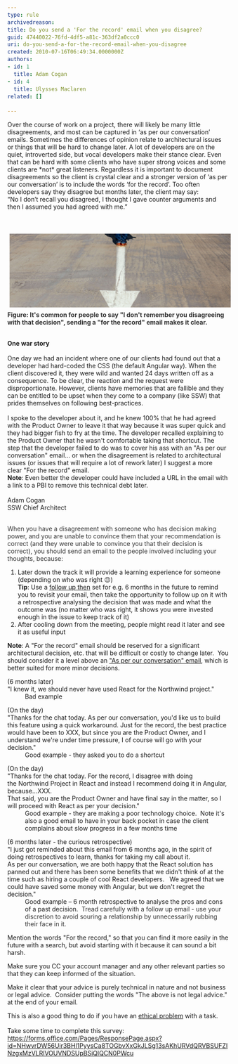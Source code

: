 ```yaml
---
type: rule
archivedreason: 
title: Do you send a 'For the record' email when you disagree?
guid: 47440022-76fd-4df5-a81c-363df2a0ccc0
uri: do-you-send-a-for-the-record-email-when-you-disagree
created: 2010-07-16T06:49:34.0000000Z
authors:
- id: 1
  title: Adam Cogan
- id: 4
  title: Ulysses Maclaren
related: []

---
```



<p class="ssw15-rteElement-P">​​​​​Over the course of work on a project, there will likely be many little disagreements, and most can be captured in ‘as per our conversation’ emails. Sometimes the differences of opinion relate to​ architectural issues or things that will be hard to change later. A lot of developers are on the quiet, introverted side, but vocal developers make their stance clear. Even that can be hard with some clients who have super strong voices and some clients are *not* great listeners. Regardless it is important to document disagreements so the client is crystal clear and a stronger version of ‘as per our conversation’ is to include the words ‘for the record’. Too often developers say they disagree but months later, the client may say:<br>“No I don’t recall you disagreed, I thought I gave counter arguments and then I assumed you had agreed with me.”<br></p>
<br><excerpt class='endintro'></excerpt><br>
<div>
   <font color="#333333"><strong><img src="past-decision-1500x500.jpg" alt="past-decision-1500x500.jpg" style="margin:5px;width:808px;" /><br></strong></font></div><div>
   <font color="#333333"><strong>Figure: It's common for people to say "I don't remember you disagreeing with that decision", sending a "for the record" email makes it clear.</strong><br><br></font></div><p class="ssw15-rteElement-GreyBox"><strong>​One war story</strong><br> <br>One day we had an incident where one of our clients had found out that a developer had hard-coded the CSS (the default Angular way). ​W​hen the client discovered it, they were wild and wanted 24 days written off as a consequence. To be clear, the reaction and the request were disproportionate. However, clients have memories that are fallible and they can be entitled to be upset when they come to a company (like SSW) that prides themselves on following best-practices.<br> <br>I spoke to the developer about it, and he knew 100% that he had agreed with the Product Owner to leave it that way because it was super quick and they had bigger fish to fry at the time. The developer recalled explaining to the Product Owner that he wasn't comfortable taking that shortcut. The step that the developer failed to do was to cover his ass with an "As per our conversation" email... or when the disagreement is related to architectural issues (or issues that will require a lot of rework later) I suggest a more clear "For the record" email.<br><strong>Note</strong>: Even better the developer could have included a URL in the email with a link to a PBI to remove this technical debt later.<br> <br>Adam Cogan<br>SSW Chief Architect<br></p><div><font color="#333333"><br></font></div><div><font color="#333333">When you have a disagreement with someone who has decision making power, and you are unable to convince them that your recommendation is correct (and they were unable to convince you that their decision is correct), you should send an email to the people involved including your thoughts, because: <br></font></div><ol><li>Later down the track it will provide a learning experience for someone (depending on who was right 😉)<br><strong>Tip</strong>: Use a 
      <a href="/_layouts/15/FIXUPREDIRECT.ASPX?WebId=3dfc0e07-e23a-4cbb-aac2-e778b71166a2&TermSetId=07da3ddf-0924-4cd2-a6d4-a4809ae20160&TermId=aa8c8dd3-1cd7-414c-b13e-d1a225e05ef0">follow up then​</a> set for e.g. 6 months in the future to remind you to revisit your email, then take the opportunity to follow up on it with a retrospective analysing the decision that was made and what the outcome was (no matter who was right, it shows you were invested enough in the issue to keep track of it)<br></li><li>After cooling down from the meeting, people might read it later and see it as useful input<br></li></ol><p class="ssw15-rteElement-P"><strong>Note</strong>: A "For the record" email should be reserved for a significant architectural decision, etc. that will be difficult or costly to change later.  You should consider it a level above an <a href="/_layouts/15/FIXUPREDIRECT.ASPX?WebId=3dfc0e07-e23a-4cbb-aac2-e778b71166a2&TermSetId=07da3ddf-0924-4cd2-a6d4-a4809ae20160&TermId=f98fc6fe-0e5d-43fe-b560-0f5603ec7069">"As per our conversation" email</a>, which is better suited for more minor decisions.​<br></p>
<dl class="badCode"><dt>​(6 months later)<br>"I knew it, we should never have used React for the North​wind project."</dt><dd>​​​​Bad example</dd></dl><dl class="goodCode"><dt>(On the day)<br>"Thanks for the chat today. As per our conversation, you'd like us​ to build this feature using a quick workaround. Just for the record, the best practice would have been to XXX, but since you are the Product Owner, and I understand we're under time pressure, I of course will go with your decision."<br></dt><dd>Good example - they asked you to do a shortcut<br></dd></dl><dl class="goodCode"><dt>(On the day)<br>"Thanks for the chat today. For the record, I disagree with doing the Northwind Project in React and instead I recommend doing it in Angular, because...XXX.​​<br>That said, you are the Product Owner and have final say in the matter, so I will proceed with React as per your decision.​"​​<br></dt><dd>Good example - they are making a poor technology choice.  Note it's also a good email to have in your back pocket in case the client complains about slow progress in a few months time<br></dd></dl><dl class="goodCode"><dt>(6 months later - the curious retrospective)<br>"I just got reminded about this email from 6 months ago, in the spirit of doing retrospectives to learn, thanks for taking my call about it.  <br>As per our conversation, we are both happy that the React solution has panned out and there has been some benefits that we didn't think of at the time such as hiring a couple of cool React developers.   We agreed that we could have saved some money with Angular, but we don't regret the decision."<br></dt><dd>Good example – 6 month retrospective to analyse the pros and cons of a past decision.  <span style="color:#333333;">​Tread carefully with a follow up email - use your discretion to avoid souring a relationship by unnecessarily rubbing their face in it.​</span></dd></dl><p class="ssw15-rteElement-P">Mention the words "For the record," so that you can find it more easily in the future with a search, but avoid starting with it because it can sound a bit harsh.<br></p><p class="ssw15-rteElement-P">Make sure you CC your account manager and any other relevant parties so that they can keep informed of the situation.<br></p><p class="ssw15-rteElement-P">Make it clear that your advice is purely technical in nature and not business or legal advice.  Consider putting the words "The above is not legal advice." at the end of your email.<br></p><div><div>​This is also a good thing to do if you have an 
      <a href="/_layouts/15/FIXUPREDIRECT.ASPX?WebId=3dfc0e07-e23a-4cbb-aac2-e778b71166a2&TermSetId=07da3ddf-0924-4cd2-a6d4-a4809ae20160&TermId=abac8182-ec61-48d2-85de-6201be2cf1de">ethical problem</a>​ with a task.<br></div></div><div><br></div><div>Take some time to complete this survey:<br></div><div><a href="https://forms.office.com/Pages/ResponsePage.aspx?id=NHwvrDW56Uir3BHl1PyysCa8TOGbvXxGkJLSg13sAKhURVdQRVBSUFZINzgxMzVLRlVOUVNDSUpBSiQlQCN0PWcu" target="_blank">https://forms.office.com/Pages/ResponsePage.aspx?id=NHwvrDW56Uir3BHl1PyysCa8TOGbvXxGkJLSg13sAKhURVdQRVBSUFZINzgxMzVLRlVOUVNDSUpBSiQlQCN0PWcu</a><br></div>


